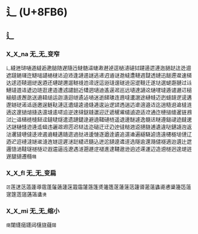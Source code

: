 # 辶 (U+8FB6)

## 辶 

### X_X_na 无_无_变窄
`辶`縫䢞琎嗵道繨逅遬膇随遅隨迃䲇髄㶎䗯遫䢤逴逕檛瀢䃮挝躚逿遝連迤膼跶迬迯逥遮躂鐹璭迕鱁㗓讉䙤㯈迏迫䢌逢謰逷譢逃递迌䢥谜䢩蟽邍轋週靆透㜕迅䭔遰邆速檤达逑迊䪋逦縌逘逎还璉蹆邇遛䡵䙜迆遆迓這逧㻱遚礈䢠逭䢧䩼迁遂垯選螁邎翴过䢏鰱㼀逪迼遃边琏逛䢖逜遭䢕譴䭀近㯾迵瓋迪遙遳迡巡远壝達讁䢒熥嚺墶遁谴逫䢋槌縋䒃䢭邂逖送遢䎭缒运迦㵦迴䍁遹迠㗻迷逝䭤璡连䢫噠遱邈途縺㡝迈迾䗦韼遻遈遘邌鐩磀逽䢑遜邀逞鲢鞑漣迋䢱燵逵䢜熢逓逡辿逻䜚遤遄迒遪逳邉䢍迄逍糙䢙䢢橽涟遖这邃撾㷟摓迭邅塳逺嚃䢔逆逨撻鎹鏠邋迎迂遞䆈䢰缱遉遊适䢘通迮槤搥缝暹链鶐㳡辷䢐㰅裢槰餸迳鐽曃燧遣遗蹥鑓逯避遶䪈䃛梿遥退邊醚遽逸髓迗瞇遵鎚叇迹㿹䢚迖謎樋㦀逰逄䢣䗢违邐䢟䢛遌迟㮸迲迩磓迀䢊辸迚㣵䊚逇䢝摙膖逋遺違哒鏈䜔迿返㳠䢲㺚嗹㒓迻迧遏䢯䡫邁䥦逩過挞进逶慩逐遒逹遴追遾䢗遍繸䮱逌遀遠櫏穟塠僆辽迺迉迢褳澾㜆䢨漨迶嬘逗遲㴹跹繾䢎膸込迸迱䑊遧䢪䢦选隧逾還瀡儙襚適迨遦辻迣邏慥濄韃璲禭㯌逤遐䢮逼迍遼遇澻遡遯䢓褪進逮韆遨逊逈述䢡運辺造䢬檖迥遑煺逬遟腿擿遷㰐`瓍`

### X_X_fl 无_无_变扁
`菦`莲蒁荙薖薘導䨨蓬鬔藡蘧蒾蕸䨤㰈䕖篷㸂䉦簉蓫蓮䔎䓕籧噵藗薳蠭㘏㦁䆃籩笾䕂䆳篴䔏䆼蓪簻䗬`㷭`

### X_X_mi 无_无_缩小
`㾼`闥纄㾽鑝闼櫣旞蘕`闧`